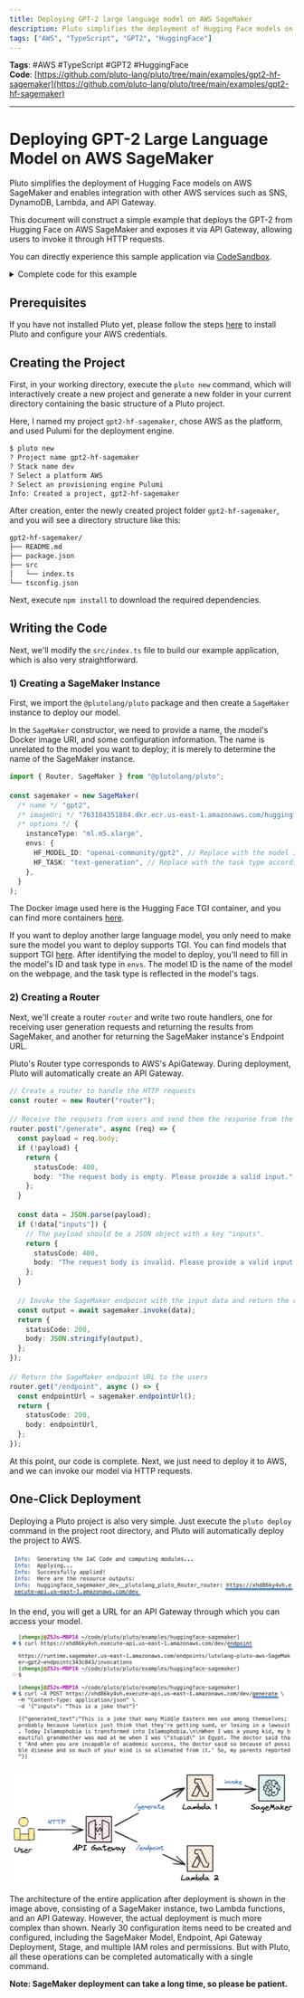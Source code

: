 ```yaml
---
title: Deploying GPT-2 large language model on AWS SageMaker
description: Pluto simplifies the deployment of Hugging Face models on AWS SageMaker and enables integration with other AWS services such as SNS, DynamoDB, Lambda, and API Gateway.
tags: ["AWS", "TypeScript", "GPT2", "HuggingFace"]
---
```



**Tags**: #AWS #TypeScript #GPT2 #HuggingFace  
**Code**: [https://github.com/pluto-lang/pluto/tree/main/examples/gpt2-hf-sagemaker](https://github.com/pluto-lang/pluto/tree/main/examples/gpt2-hf-sagemaker)

--- 
# Deploying GPT-2 Large Language Model on AWS SageMaker

Pluto simplifies the deployment of Hugging Face models on AWS SageMaker and enables integration with other AWS services such as SNS, DynamoDB, Lambda, and API Gateway.

This document will construct a simple example that deploys the GPT-2 from Hugging Face on AWS SageMaker and exposes it via API Gateway, allowing users to invoke it through HTTP requests.

You can directly experience this sample application via [CodeSandbox](https://codesandbox.io/p/devbox/gpt2-hf-sagemaker-27h3qh).

<details><summary>Complete code for this example</summary>

```typescript
import { Router, SageMaker } from "@plutolang/pluto";

/**
 * Deploy the GPT2 model on AWS SageMaker using the Hugging Face Text Generation Inference (TGI)
 * container. You can find suitable containers from:
 *
 * AWS Available Deep Learning Containers Images:
 * https://github.com/aws/deep-learning-containers/blob/master/available_images.md
 *
 * HuggingFace Text Generation Inference (TGI) Containers:
 * https://github.com/aws/deep-learning-containers/releases?q=tgi+AND+gpu&expanded=true
 */
const sagemaker = new SageMaker(
  "gpt2",
  "763104351884.dkr.ecr.us-east-1.amazonaws.com/huggingface-pytorch-tgi-inference:2.1.1-tgi1.4.0-gpu-py310-cu121-ubuntu20.04",
  {
    instanceType: "ml.m5.xlarge",
    envs: {
      HF_MODEL_ID: "openai-community/gpt2",
      HF_TASK: "text-generation",
    },
  }
);

// Create a router to handle the HTTP requests
const router = new Router("router");

// Receive the requsets from users and send them the response from the SageMaker endpoint.
router.post("/generate", async (req) => {
  const payload = req.body;
  if (!payload) {
    return {
      statusCode: 400,
      body: "The request body is empty. Please provide a valid input.",
    };
  }

  const data = JSON.parse(payload);
  if (!data["inputs"]) {
    // The payload should be a JSON object with a key "inputs".
    return {
      statusCode: 400,
      body: "The request body is invalid. Please provide a valid input.",
    };
  }

  // Invoke the SageMaker endpoint with the input data and return the response to the users.
  const output = await sagemaker.invoke(data);
  return {
    statusCode: 200,
    body: JSON.stringify(output),
  };
});

// Return the SageMaker endpoint URL to the users
router.get("/endpoint", async () => {
  const endpointUrl = sagemaker.endpointUrl();
  return {
    statusCode: 200,
    body: endpointUrl,
  };
});
```

</details>

## Prerequisites

If you have not installed Pluto yet, please follow the steps [here](https://github.com/pluto-lang/pluto#-quick-start) to install Pluto and configure your AWS credentials.

## Creating the Project

First, in your working directory, execute the `pluto new` command, which will interactively create a new project and generate a new folder in your current directory containing the basic structure of a Pluto project.

Here, I named my project `gpt2-hf-sagemaker`, chose AWS as the platform, and used Pulumi for the deployment engine.

```
$ pluto new
? Project name gpt2-hf-sagemaker
? Stack name dev
? Select a platform AWS
? Select an provisioning engine Pulumi
Info: Created a project, gpt2-hf-sagemaker
```

After creation, enter the newly created project folder `gpt2-hf-sagemaker`, and you will see a directory structure like this:

```
gpt2-hf-sagemaker/
├── README.md
├── package.json
├── src
│   └── index.ts
└── tsconfig.json
```

Next, execute `npm install` to download the required dependencies.

## Writing the Code

Next, we'll modify the `src/index.ts` file to build our example application, which is also very straightforward.

### 1) Creating a SageMaker Instance

First, we import the `@plutolang/pluto` package and then create a `SageMaker` instance to deploy our model.

In the `SageMaker` constructor, we need to provide a name, the model's Docker image URI, and some configuration information. The name is unrelated to the model you want to deploy; it is merely to determine the name of the SageMaker instance.

```typescript
import { Router, SageMaker } from "@plutolang/pluto";

const sagemaker = new SageMaker(
  /* name */ "gpt2",
  /* imageUri */ "763104351884.dkr.ecr.us-east-1.amazonaws.com/huggingface-pytorch-tgi-inference:2.1.1-tgi1.4.0-gpu-py310-cu121-ubuntu20.04",
  /* options */ {
    instanceType: "ml.m5.xlarge",
    envs: {
      HF_MODEL_ID: "openai-community/gpt2", // Replace with the model ID you want to deploy
      HF_TASK: "text-generation", // Replace with the task type according to the model
    },
  }
);
```

The Docker image used here is the Hugging Face TGI container, and you can find more containers [here](https://github.com/aws/deep-learning-containers/releases?q=tgi+AND+gpu&expanded=true).

If you want to deploy another large language model, you only need to make sure the model you want to deploy supports TGI. You can find models that support TGI [here](https://huggingface.co/models?other=text-generation-inference). After identifying the model to deploy, you'll need to fill in the model's ID and task type in `envs`. The model ID is the name of the model on the webpage, and the task type is reflected in the model's tags.

### 2) Creating a Router

Next, we'll create a router `router` and write two route handlers, one for receiving user generation requests and returning the results from SageMaker, and another for returning the SageMaker instance's Endpoint URL.

Pluto's Router type corresponds to AWS's ApiGateway. During deployment, Pluto will automatically create an API Gateway.

```typescript
// Create a router to handle the HTTP requests
const router = new Router("router");

// Receive the requsets from users and send them the response from the SageMaker endpoint.
router.post("/generate", async (req) => {
  const payload = req.body;
  if (!payload) {
    return {
      statusCode: 400,
      body: "The request body is empty. Please provide a valid input.",
    };
  }

  const data = JSON.parse(payload);
  if (!data["inputs"]) {
    // The payload should be a JSON object with a key "inputs".
    return {
      statusCode: 400,
      body: "The request body is invalid. Please provide a valid input.",
    };
  }

  // Invoke the SageMaker endpoint with the input data and return the response to the users.
  const output = await sagemaker.invoke(data);
  return {
    statusCode: 200,
    body: JSON.stringify(output),
  };
});

// Return the SageMaker endpoint URL to the users
router.get("/endpoint", async () => {
  const endpointUrl = sagemaker.endpointUrl();
  return {
    statusCode: 200,
    body: endpointUrl,
  };
});
```

At this point, our code is complete. Next, we just need to deploy it to AWS, and we can invoke our model via HTTP requests.

## One-Click Deployment

Deploying a Pluto project is also very simple. Just execute the `pluto deploy` command in the project root directory, and Pluto will automatically deploy the project to AWS.

![Deployment](../../public/assets/gpt2-hf-sagemaker-deployment.png)

In the end, you will get a URL for an API Gateway through which you can access your model.

![Access](../../public/assets/gpt2-hf-sagemaker-access.png)

![Architecture](../../public/assets/gpt2-hf-sagemaker-arch.png)

The architecture of the entire application after deployment is shown in the image above, consisting of a SageMaker instance, two Lambda functions, and an API Gateway. However, the actual deployment is much more complex than shown. Nearly 30 configuration items need to be created and configured, including the SageMaker Model, Endpoint, Api Gateway Deployment, Stage, and multiple IAM roles and permissions. But with Pluto, all these operations can be completed automatically with a single command.

**Note: SageMaker deployment can take a long time, so please be patient.**
